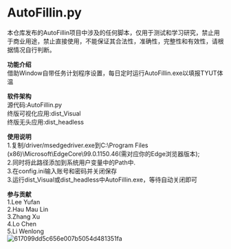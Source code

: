 # AutoFillin.py
本仓库发布的AutoFillin项目中涉及的任何脚本，仅用于测试和学习研究，禁止用于商业用途，禁止直接使用，不能保证其合法性，准确性，完整性和有效性，请根据情况自行判断。

**功能介绍**  
借助Window自带任务计划程序设置，每日定时运行AutoFillin.exe以填报TYUT体温  

**软件架构**  
源代码:AutoFillin.py  
终版可视化应用:dist_Visual  
终版无头应用:dist_headless  

**使用说明**  
1.复制/driver/msedgedriver.exe到C:\Program Files (x86)\Microsoft\EdgeCore\99.0.1150.46(需对应你的Edge浏览器版本);  
2.同时将此路径添加到系统用户变量中的Path中.  
3.在config.ini输入账号和密码并关闭保存  
3.运行dist_Visual或dist_headless中AutoFillin.exe，等待自动关闭即可  

**参与贡献**  
1.Lee Yufan  
2.Hau Mau Lin  
3.Zhang Xu  
4.Lo Chen  
5.Li Wenlong  
![617099dd5c656e007b5054d481351fa](https://user-images.githubusercontent.com/93025805/160046197-944047cf-122c-4eb7-a56e-9540230a2187.jpg)  
